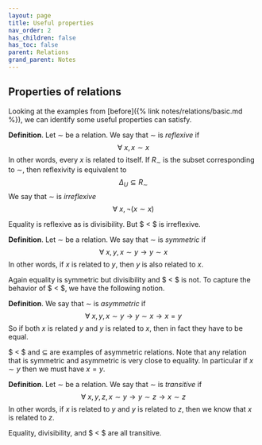 ```yaml
---
layout: page
title: Useful properties
nav_order: 2
has_children: false
has_toc: false
parent: Relations 
grand_parent: Notes
---
```


## Properties of relations

Looking at the examples from [before]({% link notes/relations/basic.md %}), 
we can identify some useful properties can satisfy. 

**Definition**. Let $\sim$ be a relation. 
We say that $\sim$ is _reflexive_ if 
$$
\forall~ x, x \sim x 
$$
In other words, every $x$ is related to itself. If $R_\sim$ is the 
subset corresponding to $\sim$, then reflexivity is equivalent to 
$$
\Delta_U \subseteq R_\sim
$$
We say that $\sim$ is _irreflexive_
$$
\forall~ x, \neg (x \sim x)
$$

Equality is reflexive as is divisibility. But $ < $ is irreflexive. 

**Definition**. Let $\sim$ be a relation. 
We say that $\sim$ is _symmetric_ if 
$$
\forall~ x,y, x \sim y \to y \sim x  
$$
In other words, if $x$ is related to $y$, then $y$ is also related to $x$.

Again equality is symmetric but divisibility and $ < $ is not. To 
capture the behavior of $ < $, we have the following notion.

**Definition**. We say that $\sim$ is _asymmetric_ if 
$$
\forall~ x,y, x \sim y \to y \sim x \to x=y
$$
So if both $x$ is related $y$ and $y$ is related to $x$, then in fact 
they have to be equal.

$ < $ and $\subseteq$ are examples of asymmetric relations. Note 
that any relation that is symmetric and asymmetric is very close to 
equality. In particular if $x \sim y$ then we must have $x = y$. 

**Definition**. Let $\sim$ be a relation. We say that $\sim$ is 
_transitive_ if 
$$
\forall~ x,y,z, x \sim y \to y \sim z \to x \sim z
$$
In other words, if $x$ is related to $y$ and $y$ is related to $z$, then 
we know that $x$ is related to $z$. 

Equality, divisibility, and $ < $ are all transitive. 
